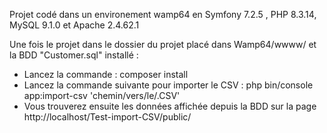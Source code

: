 Projet codé dans un environement wamp64 en Symfony 7.2.5 , PHP 8.3.14, MySQL 9.1.0 et Apache 2.4.62.1

Une fois le projet dans le dossier du projet placé dans Wamp64/wwww/ et la BDD "Customer.sql" installé :
- Lancez la commande : composer install
- Lancez la commande suivante pour importer le CSV : php bin/console app:import-csv 'chemin/vers/le/.CSV'
- Vous trouverez ensuite les données affichée depuis la BDD sur la page http://localhost/Test-import-CSV/public/
